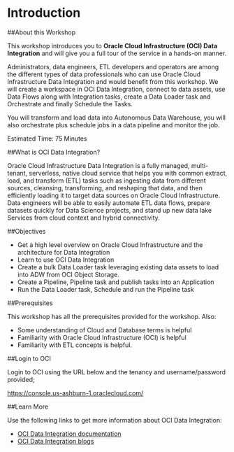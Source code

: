 ﻿
# Introduction

##About this Workshop

This workshop introduces you to **Oracle Cloud Infrastructure (OCI) Data Integration** and will give you a full tour of the service in a hands-on manner.

Administrators, data engineers, ETL developers and operators are among the different types of data professionals who can use Oracle Cloud Infrastructure Data Integration and would benefit from this workshop. We will create a workspace in OCI Data Integration, connect to data assets, use Data Flows along with Integration tasks, create a Data Loader task and Orchestrate and finally Schedule the Tasks.

You will transform and load data into Autonomous Data Warehouse, you will also orchestrate plus schedule jobs in a data pipeline and monitor the job.

Estimated Time: 75 Minutes

##What is OCI Data Integration?

Oracle Cloud Infrastructure Data Integration is a fully managed, multi-tenant, serverless, native cloud service that helps you with common extract, load, and transform (ETL) tasks such as ingesting data from different sources, cleansing, transforming, and reshaping that data, and then efficiently loading it to target data sources on Oracle Cloud Infrastructure. 
Data engineers will be able to easily automate ETL data flows, prepare datasets quickly for Data Science projects, and stand up new data lake Services from cloud context and hybrid connectivity.

##Objectives

- Get a high level overview on Oracle Cloud Infrastructure and the architecture for Data Integration
- Learn to use OCI Data Integration
- Create a bulk Data Loader task leveraging existing data assets to load into ADW from OCI Object Storage.
- Create a Pipeline, Pipeline task and publish tasks into an Application
- Run the Data Loader task, Schedule and run the Pipeline task

##Prerequisites

This workshop has all the prerequisites provided for the workshop. Also:

- Some understanding of Cloud and Database terms is helpful
- Familiarity with Oracle Cloud Infrastructure (OCI) is helpful
- Familiarity with ETL concepts is helpful.

##Login to OCI

Login to OCI using the URL below and the tenancy and username/password provided;
 
https://console.us-ashburn-1.oraclecloud.com/


##Learn More

Use the following links to get more information about OCI Data Integration:

- [OCI Data Integration documentation](https://docs.oracle.com/en-us/iaas/data-integration/using/index.htm)
- [OCI Data Integration blogs](https://blogs.oracle.com/dataintegration/)



